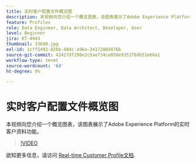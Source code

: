 ```yaml
---
title: 实时客户配置文件概览图
description: 本视频向您介绍一个概览图表，该图表展示了Adobe Experience Platform的实时客户资料功能。
feature: Profiles
role: Data Engineer, Data Architect, Developer, User
level: Beginner
jira: KT-4943
thumbnail: 33600.jpg
exl-id: 1cff5492-82bb-484c-a96a-3417288d4766
source-git-commit: 42427df298e2c5ae734ce050e935378db51e66a1
workflow-type: tm+mt
source-wordcount: '64'
ht-degree: 9%

---
```


# 实时客户配置文件概览图

本视频向您介绍一个概览图表，该图表展示了Adobe Experience Platform的实时客户资料功能。

>[!VIDEO](https://video.tv.adobe.com/v/33600?quality=12&learn=on)

欲知更多信息，请访问 [Real-time Customer Profile文档](https://experienceleague.adobe.com/docs/experience-platform/profile/home.html?lang=zh-Hans).

